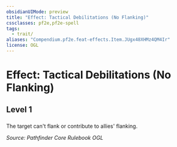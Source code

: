 ```yaml
---
obsidianUIMode: preview
title: "Effect: Tactical Debilitations (No Flanking)"
cssclasses: pf2e,pf2e-spell
tags:
  - trait/
aliases: "Compendium.pf2e.feat-effects.Item.JUgx48XHMz4QM4Ir"
license: OGL
---
```

# Effect: Tactical Debilitations (No Flanking)
## Level 1
### 






The target can't flank or contribute to allies' flanking.

*Source: Pathfinder Core Rulebook*
*OGL*